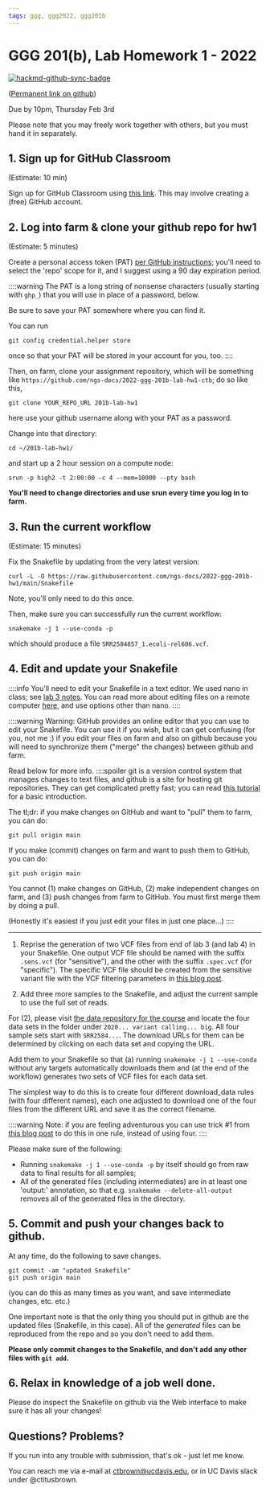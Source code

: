 ```yaml
---
tags: ggg, ggg2022, ggg201b
---
```

# GGG 201(b), Lab Homework 1 - 2022

[![hackmd-github-sync-badge](https://hackmd.io/kW_TiOLsQxeQzRlj6C33jg/badge)](https://hackmd.io/kW_TiOLsQxeQzRlj6C33jg)

([Permanent link on github](https://github.com/ngs-docs/2022-GGG201b-lab/blob/main/hw-1.md))

Due by 10pm, Thursday Feb 3rd

Please note that you may freely work together with others, but you must hand it in separately.

## 1. Sign up for GitHub Classroom

(Estimate: 10 min)

Sign up for GitHub Classroom using [this link](https://classroom.github.com/a/0UWAZXX_). This may involve creating a (free) GitHub account.

## 2. Log into farm & clone your github repo for hw1

(Estimate: 5 minutes)

Create a personal access token (PAT) [per GitHub instructions](https://docs.github.com/en/authentication/keeping-your-account-and-data-secure/creating-a-personal-access-token); you'll need to select the 'repo' scope for it, and I suggest using a 90 day expiration period. 

::::warning
The PAT is a long string of nonsense characters (usually starting with `ghp_`) that you will use in place of a password, below.

Be sure to save your PAT somewhere where you can find it.

You can run
```
git config credential.helper store
```
once so that your PAT will be stored in your account for you, too.
::::

Then, on farm, clone your assignment repository, which will be something like `https://github.com/ngs-docs/2022-ggg-201b-lab-hw1-ctb`; do so like this,

```
git clone YOUR_REPO_URL 201b-lab-hw1
```
here use your github username along with your PAT as a password.

Change into that directory:
```
cd ~/201b-lab-hw1/
```

and start up a 2 hour session on a compute node:
```
srun -p high2 -t 2:00:00 -c 4 --mem=10000 --pty bash
```

**You'll need to change directories and use srun every time you log in to farm.**

## 3. Run the current workflow

(Estimate: 15 minutes)

Fix the Snakefile by updating from the very latest version:
```
curl -L -O https://raw.githubusercontent.com/ngs-docs/2022-ggg-201b-hw1/main/Snakefile
```
Note, you'll only need to do this once.

Then, make sure you can successfully run the current workflow:

```
snakemake -j 1 --use-conda -p
```
which should produce a file `SRR2584857_1.ecoli-rel606.vcf`.

## 4. Edit and update your Snakefile

::::info
You'll need to edit your Snakefile in a text editor. We used nano in class; see [lab 3 notes](https://github.com/ngs-docs/2022-GGG201b-lab/blob/main/lab-3.md). You can read more about editing files on a remote computer [here](https://ngs-docs.github.io/2021-august-remote-computing/creating-and-modifying-text-files-on-remote-computers.html), and use options other than nano.
::::

::::warning
Warning: GitHub provides an online editor that you can use to edit your Snakefile. You can use it if you wish, but it can get confusing (for you, not me :) if you edit your files on farm and also on github because you will need to synchronize them ("merge" the changes) between github and farm.

Read below for more info.
::::spoiler
git is a version control system that manages changes to text files, and github is a site for hosting git repositories. They can get complicated pretty fast; you can read [this tutorial](https://ngs-docs.github.io/2021-august-remote-computing/keeping-track-of-your-files-with-version-control.html) for a basic introduction.

The tl;dr: if you make changes on GitHub and want to "pull" them to farm, you can do:
```
git pull origin main
```
If you make (commit) changes on farm and want to push them to GitHub, you can do:
```
git push origin main
```
You cannot (1) make changes on GitHub, (2) make independent changes on farm, and (3) push changes from farm to GitHub. You must first merge them by doing a pull.

(Honestly it's easiest if you just edit your files in just one place...)
::::

---

1. Reprise the generation of two VCF files from end of lab 3 (and lab 4) in your Snakefile. One output VCF file should be named with the suffix `.sens.vcf` (for "sensitive"), and the other with the suffix `.spec.vcf` (for "specific"). The specific VCF file should be created from the sensitive variant file with the VCF filtering parameters in [this blog post](http://thegenomefactory.blogspot.com/2018/10/a-unix-one-liner-to-call-bacterial.html).

2. Add three more samples to the Snakefile, and adjust the current sample to use the full set of reads.

For (2), please visit [the data repository for the course](https://osf.io/vzfc6/) and locate the four data sets in the folder under `2020... variant calling... big`. All four sample sets start with `SRR2584...`. The download URLs for them can be determined by clicking on each data set and copying the URL.

Add them to your Snakefile so that (a) running `snakemake -j 1 --use-conda` without any targets automatically downloads them and (at the end of the workflow) generates two sets of VCF files for each data set.

The simplest way to do this is to create four different download_data rules (with four different names), each one adjusted to download one of the four files from the different URL and save it as the correct filename.

::::warning
Note: if you are feeling adventurous you can
use trick #1 from [this blog post](http://ivory.idyll.org/blog/2020-snakemake-hacks-collections-files.html) to do this in one rule, instead of using four.
::::

Please make sure of the following:

* Running `snakemake -j 1 --use-conda -p` by itself should go from raw data to final results for all samples;
* All of the generated files (including intermediates) are in at least one 'output:' annotation, so that e.g. `snakemake --delete-all-output` removes all of the generated files in the directory.

## 5. Commit and push your changes back to github.

At any time, do the following to save changes.

```
git commit -am "updated Snakefile"
git push origin main
```
(you can do this as many times as you want, and save intermediate changes, etc. etc.)

One important note is that the only thing you should put in github are
the updated files (Snakefile, in this case). All of the
_generated_ files can be reproduced from the repo and so you don't need
to add them.

**Please only commit changes to the Snakefile, and don't add any other files with `git add`.**

## 6. Relax in knowledge of a job well done.

Please do inspect the Snakefile on github via the Web interface to make sure it has all your changes!

## Questions? Problems?

If you run into any trouble with submission, that's ok - just let me know.

You can reach me via e-mail at ctbrown@ucdavis.edu, or in UC Davis slack under @ctitusbrown.
